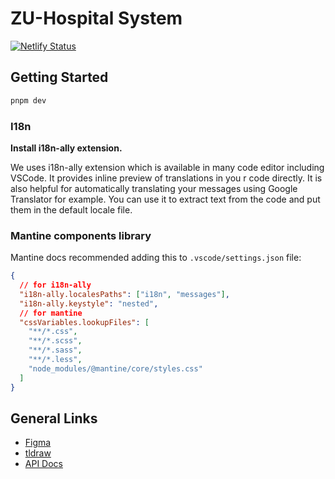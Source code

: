# ZU-Hospital System

[![Netlify Status](https://api.netlify.com/api/v1/badges/7bc03480-ccb7-4911-83d4-a20c989271e1/deploy-status)](https://app.netlify.com/sites/zu-hospital/deploys)

## Getting Started

```bash
pnpm dev
```

### I18n

**Install i18n-ally extension.**

We uses i18n-ally extension which is available in many code editor including VSCode. It provides inline preview of translations in you r code directly. It is also helpful for automatically translating your messages using Google Translator for example. You can use it to extract text from the code and put them in the default locale file.

### Mantine components library

Mantine docs recommended adding this to `.vscode/settings.json` file:

```json
{
  // for i18n-ally
  "i18n-ally.localesPaths": ["i18n", "messages"],
  "i18n-ally.keystyle": "nested",
  // for mantine
  "cssVariables.lookupFiles": [
    "**/*.css",
    "**/*.scss",
    "**/*.sass",
    "**/*.less",
    "node_modules/@mantine/core/styles.css"
  ]
}
```

## General Links

- [Figma](https://www.figma.com/file/uxb11MLYQ1fNDeGFOt7w6F/ZU-Hospital?type=design&mode=design&t=5kIZTGtOXSifi3yg-0)
- [tldraw](https://www.tldraw.com/v/yjshwRT1in9ukWbv7p6zt?v=-5354,296,4471,2363&p=page)
- [API Docs](https://zhospital.azurewebsites.net/swagger/)
